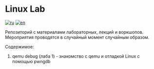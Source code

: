 # Linux Lab

[![ru](https://img.shields.io/badge/lang-ru-red.svg)](https://github.com/Daniil159x/linux-lab/blob/main/README.md)
[![en](https://img.shields.io/badge/lang-en-green.svg)](https://github.com/Daniil159x/linux-lab/blob/main/README.en.md)

Репозиторий с материалами лабораторных, лекций и воркшопов.  
Мероприятия проводятся в случайный момент случайным образом.  

Содержимое:
1. qemu debug (лаба 1) - знакомство с qemu и отладкой Linux с помощью pwngdb
